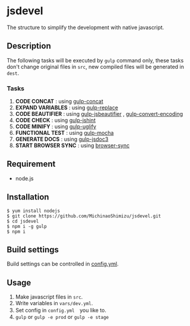 jsdevel
====

The structure to simplify the development with native javascript.

## Description
The following tasks will be executed by `gulp` command only, these tasks don't change original files in `src`, new compiled files will be generated in `dest`.

### Tasks
1. __CODE CONCAT__ : using [gulp-concat](https://www.npmjs.com/package/gulp-concat)
2. __EXPAND VARIABLES__ : using [gulp-replace](https://www.npmjs.com/package/gulp-replace)
3. __CODE BEAUTIFIER__ : using [gulp-jsbeautifier](https://www.npmjs.com/package/gulp-jsbeautify) , [gulp-convert-encoding](https://www.npmjs.com/package/gulp-convert-encoding)
4. __CODE CHECK__ : using [gulp-jshint](https://www.npmjs.com/package/gulp-jshint)
5. __CODE MINIFY__ : using [gulp-uglify](https://www.npmjs.com/package/gulp-uglify)
6. __FUNCTIONAL TEST__ : using [gulp-mocha](https://www.npmjs.com/package/gulp-mocha)
7. __GENERATE DOCS__ : using [gulp-jsdoc3](https://www.npmjs.com/package/gulp-jsdoc3)
8. __START BROWSER SYNC__ : using [browser-sync](https://www.npmjs.com/package/browser-sync)

## Requirement
* node.js

## Installation
```
$ yum install nodejs
$ git clone https://github.com/MichinaoShimizu/jsdevel.git
$ cd jsdevel
$ npm i -g gulp
$ npm i
```

## Build settings
Build settings can be controlled in [config.yml](https://github.com/MichinaoShimizu/jsdevel/blob/master/config.yml).

## Usage
1. Make javascript files in `src`.
2. Write variables in `vars/dev.yml`.
3. Set config in `config.yml`　you like to.
4. `gulp` or `gulp -e prod` or `gulp -e stage`
